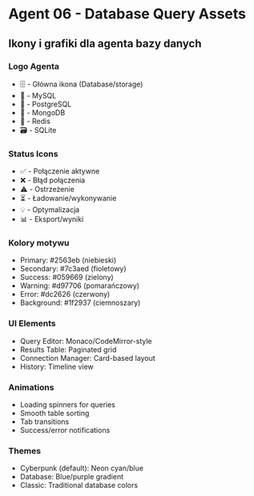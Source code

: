 # Agent 06 - Database Query Assets

## Ikony i grafiki dla agenta bazy danych

### Logo Agenta
- 🗄️ - Główna ikona (Database/storage)
- 🐬 - MySQL 
- 🐘 - PostgreSQL
- 🍃 - MongoDB
- 🔴 - Redis
- 🗃️ - SQLite

### Status Icons
- ✅ - Połączenie aktywne
- ❌ - Błąd połączenia
- ⚠️ - Ostrzeżenie
- ⏳ - Ładowanie/wykonywanie
- 💡 - Optymalizacja
- 📊 - Eksport/wyniki

### Kolory motywu
- Primary: #2563eb (niebieski)
- Secondary: #7c3aed (fioletowy) 
- Success: #059669 (zielony)
- Warning: #d97706 (pomarańczowy)
- Error: #dc2626 (czerwony)
- Background: #1f2937 (ciemnoszary)

### UI Elements
- Query Editor: Monaco/CodeMirror-style
- Results Table: Paginated grid
- Connection Manager: Card-based layout
- History: Timeline view

### Animations
- Loading spinners for queries
- Smooth table sorting
- Tab transitions
- Success/error notifications

### Themes
- Cyberpunk (default): Neon cyan/blue
- Database: Blue/purple gradient
- Classic: Traditional database colors